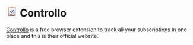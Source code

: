 # <img src="./public/icon.png" width="30" height="30"> Controllo

[Controllo](https://github.com/dlcastillop/controllo) is a free browser extension to track all your subscriptions in one place and this is their official website.

